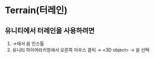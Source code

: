 Terrain(터레인)
=
## 유니티에서 터레인을 사용하려면
1. <PackageManager>→<Unity Registry>에서 <Terrain Tools>을 인스톨
2. 유니티 하이어라키창에서 오른쪽 마우스 클릭 → <3D object> → <Terrain>을 선택

  
